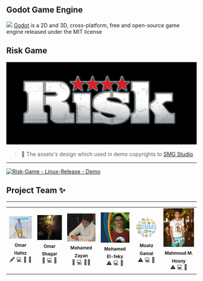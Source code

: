 ## Godot Game Engine
![](https://upload.wikimedia.org/wikipedia/commons/5/5a/Godot_logo.svg)
[Godot](https://godotengine.org/) is a 2D and 3D, cross-platform, free and open-source game engine released under the MIT license

## Risk Game 
![](Images/Icon.jpg)
> 🎨 The assets's design which used in demo copyrights to [SMG Studio](https://www.smgstudio.com/) <br>

------------------

[![Risk-Game - Linux-Release - Demo](https://res.cloudinary.com/marcomontalbano/image/upload/v1597578494/video_to_markdown/images/vimeo--448257917-c05b58ac6eb4c4700831b2b3070cd403.jpg)](https://vimeo.com/448257917 "Risk-Game - Linux-Release - Demo")

## Project Team ✨

__________________
<table>
  <tr>
    <td align="center"><a><img src="Risk Game/Contributors/Omar Hafez.jpg" width="100px;" alt="Omar Hafez"/><br /><sub><b>Omar Hafez</b></sub></a><br /><a title="Content">🖋</a> <a title="Code">💻</a> <a " title="Design">🎨</a> <a title="Project Management">📆</a></td>
    <td align="center"><a><img src="Risk Game/Contributors/Omar Shagar.jpg" width="100px;" alt="Omar Shagar"/><br /><sub><b>Omar Shagar</b></sub></a><br /><a title="Ideas">🤔</a> <a title="Code">💻</a> <a " title="Design">🎨</a>
    <td align="center"><a><img src="Risk Game/Contributors/Mohamed Zayan.jpg" width="100px;" alt="Mohamed Zayan"/><br /><sub><b>Mohamed Zayan</b></sub></a><br /><a title="Review">👀</a> <a title="Code">💻</a> <a " title="Design">🎨</a><a title="Bug">🐛</a>
  <td align="center"><a><img src="Risk Game/Contributors/Mohamed El-feky.jpg" width="100px;" alt="Mohamed El-feky"/><br /><sub><b>Mohamed El-feky</b></sub></a><br /><a title="Test">⚠️</a> <a title="Code">💻</a> <a " title="Design">🎨</a>
      <td align="center"><a href="https://github.com/MoatazGamal"><img src="Risk Game/Contributors/Moatz Gamal.jpg" width="100px;" alt="Moatz Gamal"/><br /><sub><b>Moatz Gamal</b></sub></a><br /><a title="Test">⚠️</a> <a title="Code">💻</a> <a " title="Design">🎨</a>
              <td align="center"><a><img src="Risk Game/Contributors/Mahmoud M. Hosny.jpg" width="100px;" alt="Mahmoud M. Hosny"/><br /><sub><b>Mahmoud M. Hosny</b></sub></a><br /><a title="Test">⚠️</a> <a title="Code">💻</a> <a " title="Design">🎨</a>
